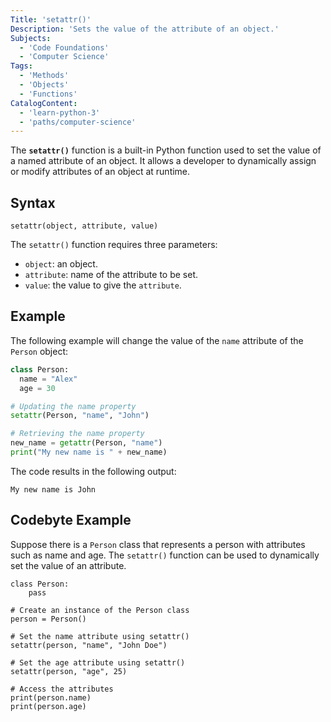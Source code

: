 ```yaml
---
Title: 'setattr()'
Description: 'Sets the value of the attribute of an object.'
Subjects:
  - 'Code Foundations'
  - 'Computer Science'
Tags:
  - 'Methods'
  - 'Objects'
  - 'Functions'
CatalogContent:
  - 'learn-python-3'
  - 'paths/computer-science'
---
```


The **`setattr()`** function is a built-in Python function used to set the value of a named attribute of an object. It allows a developer to dynamically assign or modify attributes of an object at runtime.

## Syntax

```pseudo
setattr(object, attribute, value)
```

The `setattr()` function requires three parameters:

- `object`: an object.
- `attribute`: name of the attribute to be set.
- `value`: the value to give the `attribute`.

## Example

The following example will change the value of the `name` attribute of the `Person` object:

```py
class Person:
  name = "Alex"
  age = 30

# Updating the name property
setattr(Person, "name", "John")

# Retrieving the name property
new_name = getattr(Person, "name")
print("My new name is " + new_name)
```

The code results in the following output:

```shell
My new name is John
```

## Codebyte Example

Suppose there is a `Person` class that represents a person with attributes such as name and age. The `setattr()` function can be used to dynamically set the value of an attribute.

```codebyte/py
class Person:
    pass

# Create an instance of the Person class
person = Person()

# Set the name attribute using setattr()
setattr(person, "name", "John Doe")

# Set the age attribute using setattr()
setattr(person, "age", 25)

# Access the attributes
print(person.name)
print(person.age)
```
